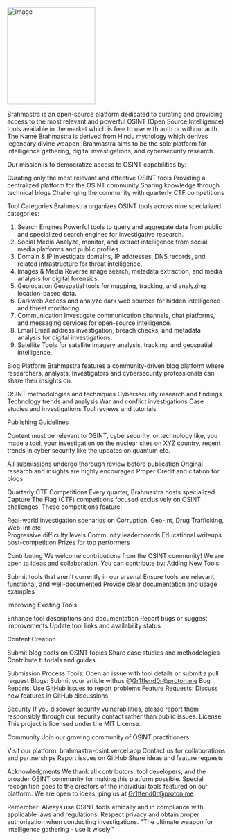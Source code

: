 <img width="203" height="224" alt="image" src="https://github.com/user-attachments/assets/e916bfb0-7099-4ce9-bec6-4c0578f30809" />


Brahmastra is an open-source platform dedicated to curating and providing access to the most relevant and powerful OSINT (Open Source Intelligence) tools available in the market which is free to use with auth or without auth.
The Name Brahmastra is derived from Hindu mythology which derives legendary divine weapon, Brahmastra aims to be the sole platform for intelligence gathering, digital investigations, and cybersecurity research.


Our mission is to democratize access to OSINT capabilities by:

Curating only the most relevant and effective OSINT tools
Providing a centralized platform for the OSINT community
Sharing knowledge through technical blogs
Challenging the community with quarterly CTF competitions

Tool Categories
Brahmastra organizes OSINT tools across nine specialized categories:
1. Search Engines
Powerful tools to query and aggregate data from public and specialized search engines for investigative research.
2. Social Media
Analyze, monitor, and extract intelligence from social media platforms and public profiles.
3. Domain & IP
Investigate domains, IP addresses, DNS records, and related infrastructure for threat intelligence.
4. Images & Media
Reverse image search, metadata extraction, and media analysis for digital forensics.
5. Geolocation
Geospatial tools for mapping, tracking, and analyzing location-based data.
6. Darkweb
Access and analyze dark web sources for hidden intelligence and threat monitoring.
7. Communication
Investigate communication channels, chat platforms, and messaging services for open-source intelligence.
8. Email
Email address investigation, breach checks, and metadata analysis for digital investigations.
9. Satellite
Tools for satellite imagery analysis, tracking, and geospatial intelligence.

Blog Platform
Brahmastra features a community-driven blog platform where researchers, analysts, Investigators and cybersecurity professionals can share their insights on:

OSINT methodologies and techniques
Cybersecurity research and findings
Technology trends and analysis
War and conflict investigations
Case studies and investigations
Tool reviews and tutorials

Publishing Guidelines

Content must be relevant to OSINT, cybersecurity, or technology like, you made a tool, your investigation on the nuclear sites on XYZ country, recent trends in cyber security like the updates on quantum etc.

All submissions undergo thorough review before publication
Original research and insights are highly encouraged
Proper Credit and citation for blogs

Quarterly CTF Competitions
Every quarter, Brahmastra hosts specialized Capture The Flag (CTF) competitions focused exclusively on OSINT challenges. These competitions feature:

Real-world investigation scenarios on Corruption, Geo-Int, Drug Trafficking, Web-Int etc  
Progressive difficulty levels
Community leaderboards
Educational writeups post-competition
Prizes for top performers

Contributing
We welcome contributions from the OSINT community! We are open to ideas and collaboration. You can contribute by:
Adding New Tools

Submit tools that aren't currently in our arsenal
Ensure tools are relevant, functional, and well-documented
Provide clear documentation and usage examples

Improving Existing Tools

Enhance tool descriptions and documentation
Report bugs or suggest improvements
Update tool links and availability status

Content Creation

Submit blog posts on OSINT topics
Share case studies and methodologies
Contribute tutorials and guides


Submission Process
Tools: Open an issue with tool details or submit a pull request
Blogs: Submit your article withus @Gr1ffend0r@proton.me
Bug Reports: Use GitHub issues to report problems
Feature Requests: Discuss new features in GitHub discussions

Security
If you discover security vulnerabilities, please report them responsibly through our security contact rather than public issues.
License
This project is licensed under the MIT License.

Community
Join our growing community of OSINT practitioners:

Visit our platform: brahmastra-osint.vercel.app
Contact us for collaborations and partnerships
Report issues on GitHub
Share ideas and feature requests

Acknowledgments
We thank all contributors, tool developers, and the broader OSINT community for making this platform possible. Special recognition goes to the creators of the individual tools featured on our platform.
We are open to ideas, ping us at Gr1ffend0r@proton.me 

Remember: Always use OSINT tools ethically and in compliance with applicable laws and regulations. Respect privacy and obtain proper authorization when conducting investigations.
"The ultimate weapon for intelligence gathering - use it wisely."

